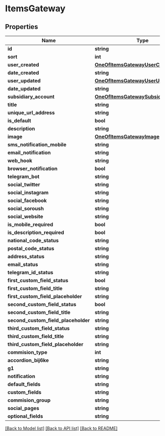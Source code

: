 # ItemsGateway

## Properties
Name | Type | Description | Notes
------------ | ------------- | ------------- | -------------
**id** | **string** |  | [optional] 
**sort** | **int** |  | [optional] 
**user_created** | [**OneOfItemsGatewayUserCreated**](OneOfItemsGatewayUserCreated.md) |  | [optional] 
**date_created** | **string** |  | [optional] 
**user_updated** | [**OneOfItemsGatewayUserUpdated**](OneOfItemsGatewayUserUpdated.md) |  | [optional] 
**date_updated** | **string** |  | [optional] 
**subsidiary_account** | [**OneOfItemsGatewaySubsidiaryAccount**](OneOfItemsGatewaySubsidiaryAccount.md) |  | [optional] 
**title** | **string** |  | [optional] 
**unique_url_address** | **string** |  | [optional] 
**is_default** | **bool** |  | [optional] 
**description** | **string** |  | [optional] 
**image** | [**OneOfItemsGatewayImage**](OneOfItemsGatewayImage.md) |  | [optional] 
**sms_notification_mobile** | **string** |  | [optional] 
**email_notification** | **string** |  | [optional] 
**web_hook** | **string** |  | [optional] 
**browser_notification** | **bool** |  | [optional] 
**telegram_bot** | **string** |  | [optional] 
**social_twitter** | **string** |  | [optional] 
**social_instagram** | **string** |  | [optional] 
**social_facebook** | **string** |  | [optional] 
**social_soroush** | **string** |  | [optional] 
**social_website** | **string** |  | [optional] 
**is_mobile_required** | **bool** |  | [optional] 
**is_description_required** | **bool** |  | [optional] 
**national_code_status** | **string** |  | [optional] 
**postal_code_status** | **string** |  | [optional] 
**address_status** | **string** |  | [optional] 
**email_status** | **string** |  | [optional] 
**telegram_id_status** | **string** |  | [optional] 
**first_custom_field_status** | **bool** |  | [optional] 
**first_custom_field_title** | **string** |  | [optional] 
**first_custom_field_placeholder** | **string** |  | [optional] 
**second_custom_field_status** | **bool** |  | [optional] 
**second_custom_field_title** | **string** |  | [optional] 
**second_custom_field_placeholder** | **string** |  | [optional] 
**third_custom_field_status** | **string** |  | [optional] 
**third_custom_field_title** | **string** |  | [optional] 
**third_custom_field_placeholder** | **string** |  | [optional] 
**commision_type** | **int** |  | [optional] 
**accordion_bij6ke** | **string** |  | [optional] 
**g1** | **string** |  | [optional] 
**notification** | **string** |  | [optional] 
**default_fields** | **string** |  | [optional] 
**custom_fields** | **string** |  | [optional] 
**commision_group** | **string** |  | [optional] 
**social_pages** | **string** |  | [optional] 
**optional_fields** | **string** |  | [optional] 

[[Back to Model list]](../../README.md#documentation-for-models) [[Back to API list]](../../README.md#documentation-for-api-endpoints) [[Back to README]](../../README.md)

